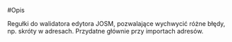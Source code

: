 #Opis

Regułki do walidatora edytora JOSM, pozwalające wychwycić różne błędy, np. skróty w adresach.
Przydatne głównie przy importach adresów.
